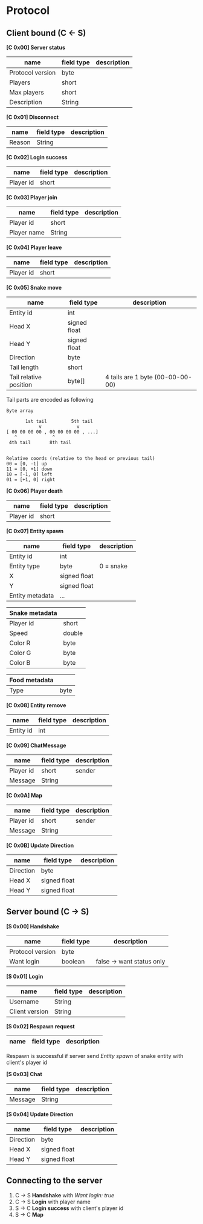 Protocol
====================================

Client bound (C <- S)
------------------------------------

**[C 0x00] Server status**

| name | field type | description |
|----|----|----|
| Protocol version | byte | |
| Players | short | |
| Max players | short | |
| Description | String | |

**[C 0x01] Disconnect**

| name | field type | description |
|----|----|----|
| Reason | String | |

**[C 0x02] Login success**

| name | field type | description |
|----|----|----|
| Player id | short | |

**[C 0x03] Player join**

| name | field type | description |
|----|----|----|
| Player id | short | |
| Player name | String | |

**[C 0x04] Player leave**

| name | field type | description |
|----|----|----|
| Player id | short | |

**[C 0x05] Snake move**

| name | field type | description |
|----|----|----|
| Entity id | int | |
| Head X | signed float | |
| Head Y | signed float | |
| Direction | byte | |
| Tail length | short | |
| Tail relative position | byte[] | 4 tails are 1 byte (00-00-00-00) |

Tail parts are encoded as following
```
Byte array

       1st tail         5th tail
            v             v
[ 00 00 00 00 , 00 00 00 00 , ...]
   ^             ^
 4th tail       8th tail


Relative coords (relative to the head or previous tail)
00 = [0, -1] up
11 = [0, +1] down
10 = [-1, 0] left
01 = [+1, 0] right
```

**[C 0x06] Player death**

| name | field type | description |
|----|----|----|
| Player id | short | |

**[C 0x07] Entity spawn**

| name | field type | description |
|----|----|----|
| Entity id | int | |
| Entity type | byte | 0 = snake |
| X | signed float | |
| Y | signed float | |
| Entity metadata | ... | |


| Snake metadata | |
|----|----|
| Player id | short |
| Speed | double |
| Color R | byte |
| Color G | byte |
| Color B | byte |


| Food metadata | |
|----|----|
| Type | byte |

**[C 0x08] Entity remove**

| name | field type | description |
|----|----|----|
| Entity id | int | |

**[C 0x09] ChatMessage**

| name | field type | description |
|----|----|----|
| Player id | short | sender |
| Message | String | |

**[C 0x0A] Map**

| name | field type | description |
|----|----|----|
| Player id | short | sender |
| Message | String | |

**[C 0x0B] Update Direction**

| name | field type | description |
|----|----|----|
| Direction | byte | |
| Head X | signed float | |
| Head Y | signed float | |


Server bound (C -> S)
------------------------------------

**[S 0x00] Handshake**

| name | field type | description |
|----|----|----|
| Protocol version | byte | |
| Want login | boolean | false -> want status only |

**[S 0x01] Login**

| name | field type | description |
|----|----|----|
| Username | String | |
| Client version | String | |

**[S 0x02] Respawn request**

| name | field type | description |
|----|----|----|

Respawn is successful if server send *Entity spawn*
of snake entity with client's player id

**[S 0x03] Chat**

| name | field type | description |
|----|----|----|
| Message | String | |

**[S 0x04] Update Direction**

| name | field type | description |
|----|----|----|
| Direction | byte | |
| Head X | signed float | |
| Head Y | signed float | |


Connecting to the server
------------------------------------
1. C -> S **Handshake** with *Want login: true*
2. C -> S **Login** with player name
3. S -> C **Login success** with client's player id
4. S -> C **Map**






